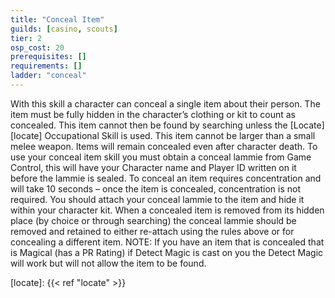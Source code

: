 ```yaml
---
title: "Conceal Item"
guilds: [casino, scouts]
tier: 2
osp_cost: 20
prerequisites: []
requirements: []
ladder: "conceal"
---
```

With this skill a character can conceal a single item about their person. The item must be fully hidden in the character’s clothing or kit to count as concealed. This item cannot then be found by searching unless the [Locate][locate] Occupational Skill is used. This item cannot be larger than a small melee weapon. Items will remain concealed even after character death. To use your conceal item skill you must obtain a conceal lammie from Game Control, this will have your Character name and Player ID written on it before the lammie is sealed. To conceal an item requires concentration and will take 10 seconds – once the item is concealed, concentration is not required. You should attach your conceal lammie to the item and hide it within your character kit. When a concealed item is removed from its hidden place (by choice or through searching) the conceal lammie should be removed and retained to either re-attach using the rules above or for concealing a different item. NOTE: If you have an item that is concealed that is Magical (has a PR Rating) if Detect Magic is cast on you the Detect Magic will work but will not allow the item to be found.

[locate]: {{< ref "locate" >}}